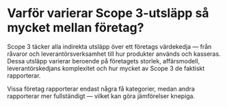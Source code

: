 # Varför varierar Scope 3-utsläpp så mycket mellan företag?

Scope 3 täcker alla indirekta utsläpp över ett företags värdekedja — från råvaror och leverantörsverksamhet till hur produkter används och kasseras. Dessa utsläpp varierar beroende på företagets storlek, affärsmodell, leverantörskedjans komplexitet och hur mycket av Scope 3 de faktiskt rapporterar.

Vissa företag rapporterar endast några få kategorier, medan andra rapporterar mer fullständigt — vilket kan göra jämförelser knepiga.
